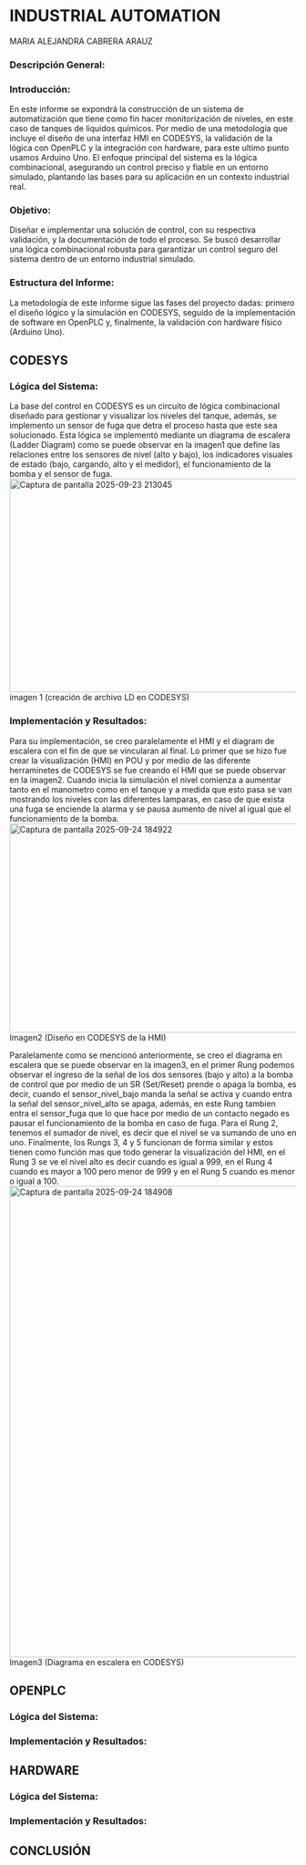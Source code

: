 # INDUSTRIAL AUTOMATION
MARIA ALEJANDRA CABRERA ARAUZ
### Descripción General:
### Introducción:
En este informe se expondrá la construcción de un sistema de automatización que tiene como fin hacer monitorización de niveles, en este caso de tanques de líquidos químicos. Por medio de una metodología que incluye el diseño de una interfaz HMI en CODESYS, la validación de la lógica con OpenPLC y la integración con hardware, para este ultimo punto usamos Arduino Uno. El enfoque principal del sistema es la lógica combinacional, asegurando un control preciso y fiable en un entorno simulado, plantando las bases para su aplicación en un contexto industrial real.
### Objetivo:
Diseñar e implementar una solución de control, con su respectiva validación, y la documentación de todo el proceso. Se buscó desarrollar una lógica combinacional robusta para garantizar un control seguro del sistema dentro de un entorno industrial simulado.
### Estructura del Informe:
La metodología de este informe sigue las fases del proyecto dadas: primero el diseño lógico y la simulación en CODESYS, seguido de la implementación de software en OpenPLC y, finalmente, la validación con hardware físico (Arduino Uno).
## CODESYS
### Lógica del Sistema:
La base del control en CODESYS es un circuito de lógica combinacional diseñado para gestionar y visualizar los niveles del tanque, además, se implemento un sensor de fuga que detra el proceso hasta que este sea solucionado. Esta lógica se implementó mediante un diagrama de escalera (Ladder Diagram) como se puede observar en la imagen1 que define las relaciones entre los sensores de nivel (alto y bajo), los indicadores visuales de estado (bajo, cargando, alto y el medidor), el funcionamiento de la bomba y el sensor de fuga.
<img width="669" height="375" alt="Captura de pantalla 2025-09-23 213045" src="https://github.com/user-attachments/assets/5893857c-9dfa-4f35-99e7-0730b88ae732" />
imagen 1 (creación de archivo LD en CODESYS)
### Implementación y Resultados:
Para su implementación, se creo paralelamente el HMI y el diagram de escalera con el fin de que se vincularan al final. Lo primer que se hizo fue crear la visualización (HMI) en POU y por medio de las diferente herraminetes de CODESYS se fue creando el HMI que se puede observar en la imagen2. Cuando inicia la simulación el nivel comienza a aumentar tanto en el manometro como en el tanque y a medida que esto pasa se van mostrando los niveles con las diferentes lamparas, en caso de que exista una fuga se enciende la alarma y se pausa aumento de nivel al igual que el funcionamiento de la bomba.
<img width="706" height="367" alt="Captura de pantalla 2025-09-24 184922" src="https://github.com/user-attachments/assets/809e7102-03c0-43f6-978a-bf0bb63ed404" />
Imagen2 (Diseño en CODESYS de la HMI)

Paralelamente como se mencionó anteriormente, se creo el diagrama en escalera que se puede observar en la imagen3, en el primer Rung podemos observar el ingreso de la señal de los dos sensores (bajo y alto) a la bomba de control que por medio de un SR (Set/Reset) prende o apaga la bomba, es decir, cuando el sensor_nivel_bajo manda la señal se activa y cuando entra la señal del sensor_nivel_alto se apaga, además, en este Rung tambien entra el sensor_fuga que lo que hace por medio de un contacto negado es pausar el funcionamiento de la bomba en caso de fuga. Para el Rung 2, tenemos el sumador de nivel, es decir que el nivel se va sumando de uno en uno. Finalmente, los Rungs 3, 4 y 5 funcionan de forma similar y estos tienen como función mas que todo generar la visualización del HMI, en el Rung 3 se ve el nivel alto es decir cuando es igual a 999, en el Rung 4 cuando es mayor a 100 pero menor de 999 y en el Rung 5 cuando es menor o igual a 100.
<img width="1105" height="827" alt="Captura de pantalla 2025-09-24 184908" src="https://github.com/user-attachments/assets/cdbedc15-ba58-46be-9961-12d7ad927841" />
Imagen3 (Diagrama en escalera en CODESYS)
## OPENPLC
### Lógica del Sistema:
### Implementación y Resultados:
## HARDWARE
### Lógica del Sistema:
### Implementación y Resultados:
## CONCLUSIÓN
